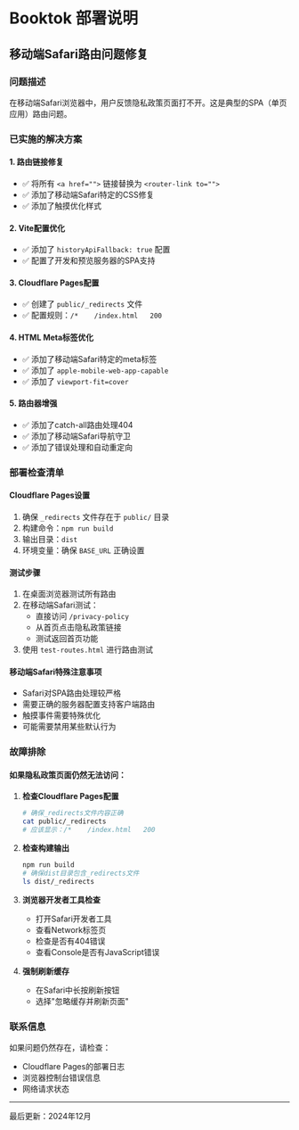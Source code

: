 # Booktok 部署说明

## 移动端Safari路由问题修复

### 问题描述
在移动端Safari浏览器中，用户反馈隐私政策页面打不开。这是典型的SPA（单页应用）路由问题。

### 已实施的解决方案

#### 1. 路由链接修复
- ✅ 将所有 `<a href="">` 链接替换为 `<router-link to="">`
- ✅ 添加了移动端Safari特定的CSS修复
- ✅ 添加了触摸优化样式

#### 2. Vite配置优化
- ✅ 添加了 `historyApiFallback: true` 配置
- ✅ 配置了开发和预览服务器的SPA支持

#### 3. Cloudflare Pages配置
- ✅ 创建了 `public/_redirects` 文件
- ✅ 配置规则：`/*    /index.html   200`

#### 4. HTML Meta标签优化
- ✅ 添加了移动端Safari特定的meta标签
- ✅ 添加了 `apple-mobile-web-app-capable`
- ✅ 添加了 `viewport-fit=cover`

#### 5. 路由器增强
- ✅ 添加了catch-all路由处理404
- ✅ 添加了移动端Safari导航守卫
- ✅ 添加了错误处理和自动重定向

### 部署检查清单

#### Cloudflare Pages设置
1. 确保 `_redirects` 文件存在于 `public/` 目录
2. 构建命令：`npm run build`
3. 输出目录：`dist`
4. 环境变量：确保 `BASE_URL` 正确设置

#### 测试步骤
1. 在桌面浏览器测试所有路由
2. 在移动端Safari测试：
   - 直接访问 `/privacy-policy`
   - 从首页点击隐私政策链接
   - 测试返回首页功能
3. 使用 `test-routes.html` 进行路由测试

#### 移动端Safari特殊注意事项
- Safari对SPA路由处理较严格
- 需要正确的服务器配置支持客户端路由
- 触摸事件需要特殊优化
- 可能需要禁用某些默认行为

### 故障排除

#### 如果隐私政策页面仍然无法访问：

1. **检查Cloudflare Pages配置**
   ```bash
   # 确保_redirects文件内容正确
   cat public/_redirects
   # 应该显示：/*    /index.html   200
   ```

2. **检查构建输出**
   ```bash
   npm run build
   # 确保dist目录包含_redirects文件
   ls dist/_redirects
   ```

3. **浏览器开发者工具检查**
   - 打开Safari开发者工具
   - 查看Network标签页
   - 检查是否有404错误
   - 查看Console是否有JavaScript错误

4. **强制刷新缓存**
   - 在Safari中长按刷新按钮
   - 选择"忽略缓存并刷新页面"

### 联系信息
如果问题仍然存在，请检查：
- Cloudflare Pages的部署日志
- 浏览器控制台错误信息
- 网络请求状态

---
最后更新：2024年12月 
